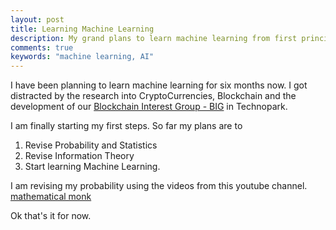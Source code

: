 ```yaml
---
layout: post
title: Learning Machine Learning
description: My grand plans to learn machine learning from first principles
comments: true
keywords: "machine learning, AI"
---
```


I have been planning to learn machine learning for six months now. I got distracted by the research into CryptoCurrencies, Blockchain and the
development of our [Blockchain Interest Group -  BIG](http://big-org.com) in Technopark.

I am finally starting my first steps. So far my plans are to

1. Revise Probability and Statistics
2. Revise Information Theory
3. Start learning Machine Learning.

I am revising my probability using the videos from this youtube channel.
[mathematical monk](https://www.youtube.com/channel/UCcAtD_VYwcYwVbTdvArsm7w)

Ok that's it for now.
